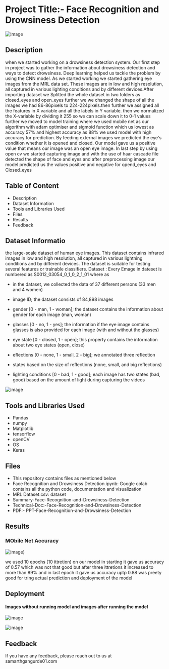 
# Project Title:- Face Recognition and Drowsiness Detection
![image](https://user-images.githubusercontent.com/93859458/165930218-bd539816-332a-41e2-840b-d8f4bd3f59b3.png)
## Description
 when we started working on a drowsiness detection system. Our first step in project was to gather the information about drowsiness detection and ways to detect drowsiness. Deep learning helped us tackle the problem by using the CNN model. As we started working we started gathering eye images from the MRL data set. These images are in low and high resolution, all captured in various lighting conditions and by different devices.After importing dataset we Splitted the whole dataset in two folders as closed_eyes and open_eyes further we we changed the shape of all the images we had 86-86pixels to 224-224pixels.then further we assigned all the features in X variable and all the labels in Y variable. then we normalized the X-variable by dividing it 255 so we can scale down it to 0-1 values further we moved to model training where we used mobile net as our algorithm with adam optimiser and sigmoid function which us lowest as accuracy 57% and highest accuracy as 88% we used model with high accuracy for prediction. By feeding external images we predicted the eye's condition whether it is opened and closed. Our model gave us a positive value that means our image was an open eye image. In last step by using open cv we started capturing image and with the use of haar cascade file detected the shape of face and eyes and after preprocessing image our model predicted us the values positive and negative for opend_eyes and Closed_eyes


## Table of Content
* Description
* Dataset Information
* Tools and Libraries Used
* Files
* Results
* Feedback


## Dataset Informatio
the large-scale dataset of human eye images. This dataset contains infrared images in low and high resolution, all captured in various lightning conditions and by different devices. The dataset is suitable for testing several features or trainable classifiers.
Dataset :
Every Emage in dateset is numbered as S0012_03054_0_1_0_2_1_01 where as

* in the dataset, we collected the data of 37 different persons (33 men and 4 women)

* image ID; the dataset consists of 84,898 images

* gender [0 - man, 1 - woman]; the dataset contains the information about gender for each image (man, woman)

* glasses [0 - no, 1 - yes]; the information if the eye image contains glasses is also provided for each image (with and without the glasses)

* eye state [0 - closed, 1 - open]; this property contains the information about two eye states (open, close)

* eflections [0 - none, 1 - small, 2 - big]; we annotated three reflection

* states based on the size of reflections (none, small, and big reflections)

* lighting conditions [0 - bad, 1 - good]; each image has two states (bad, good) based on the amount of light during capturing the videos

![image](https://user-images.githubusercontent.com/93859458/165928503-b58bb074-d80e-40db-8f49-482fd11bb4db.png)



## Tools and Libraries Used
* Pandas
* numpy
* Matplotlib
* tensorflow 
* openCV
* OS
* Keras



## Files
* This repository contains files as mentioned below
* Face Recognition and Drowsiness Detection.ipynb: Google colab contains all the python code, documentation and visualization
* MRL Dataset.csv: dataset 
* Summary-Face-Recognition-and-Drowsiness-Detection
* Technical-Doc:-Face-Recognition-and-Drowsiness-Detection
* PDF:- PPT-Face-Recognition-and-Drowsiness-Detection



## Results
### MObile Net Accuracy
![image](https://user-images.githubusercontent.com/93859458/165929007-1f732111-a153-453f-bb21-d47469693d3f.png))

we used 10 epochs (10 ittretion) on our model in starting it gave us accuracy of 0.57 which was not that good but after three ittretions it increased to more than 89% and in last epoch it gave us accuracy uptp 0.88 was preety good for tring actual prediction and deployment of the model

## Deployment
#### Images without running model and images after running the model
![image](https://user-images.githubusercontent.com/93859458/165930864-e19552a8-6d15-4ecc-8b88-c4986d7f57d7.png)

![image](https://user-images.githubusercontent.com/93859458/165931038-a3794a2d-9143-4c44-9ff9-57b44594fb9d.png)


## Feedback

If you have any feedback, please reach out to us at samarthgangurde01.com

